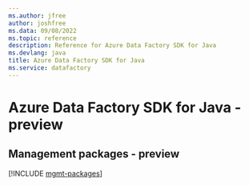 ```yaml
---
ms.author: jfree
author: joshfree
ms.data: 09/08/2022
ms.topic: reference
description: Reference for Azure Data Factory SDK for Java
ms.devlang: java
title: Azure Data Factory SDK for Java
ms.service: datafactory
---
```

# Azure Data Factory SDK for Java - preview

## Management packages - preview
[!INCLUDE [mgmt-packages](data-factory-mgmt-index.md)]